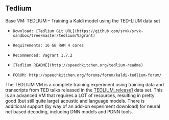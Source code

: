 ## Tedlium ##

Base VM: TEDLIUM – Training a Kaldi model using the TED-LIUM data set

*     Download: [Tedlium Git URL](https://github.com/srvk/srvk-sandbox/tree/master/tedlium/Vagrant)
*     Requirements: 16 GB RAM 4 cores
*     Recommended: Vagrant 1.7.2
*     [Tedlium README](http://speechkitchen.org/tedlium-readme)
*     FORUM: http://speechkitchen.org/forums/forum/kaldi-tedlium-forum/

The TEDLIUM VM is a complete training experiment using training data and transcripts from TED talks released in the [TEDLIUM_release1](http://www-lium.univ-lemans.fr/en/content/ted-lium-corpus) data set. This is an advanced VM that requires a LOT of resources, resulting in pretty good (but still quite large) acoustic and language models. There is additional support (by way of an add-on experiment download) for neural net based decoding, including DNN models and PDNN tools.
